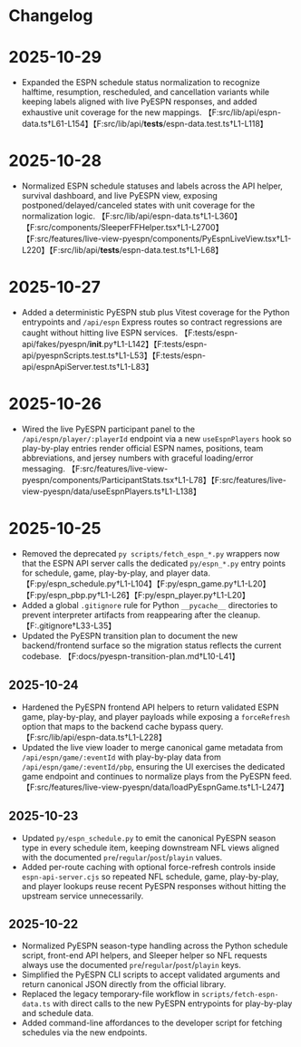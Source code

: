 # Changelog

# 2025-10-29
- Expanded the ESPN schedule status normalization to recognize halftime, resumption, rescheduled, and cancellation variants while keeping labels aligned with live PyESPN responses, and added exhaustive unit coverage for the new mappings. 【F:src/lib/api/espn-data.ts†L61-L154】【F:src/lib/api/__tests__/espn-data.test.ts†L1-L118】

# 2025-10-28
- Normalized ESPN schedule statuses and labels across the API helper, survival dashboard, and live PyESPN view, exposing postponed/delayed/canceled states with unit coverage for the normalization logic. 【F:src/lib/api/espn-data.ts†L1-L360】【F:src/components/SleeperFFHelper.tsx†L1-L2700】【F:src/features/live-view-pyespn/components/PyEspnLiveView.tsx†L1-L220】【F:src/lib/api/__tests__/espn-data.test.ts†L1-L68】

# 2025-10-27
- Added a deterministic PyESPN stub plus Vitest coverage for the Python entrypoints and `/api/espn` Express routes so contract regressions are caught without hitting live ESPN services. 【F:tests/espn-api/fakes/pyespn/__init__.py†L1-L142】【F:tests/espn-api/pyespnScripts.test.ts†L1-L53】【F:tests/espn-api/espnApiServer.test.ts†L1-L83】

# 2025-10-26
- Wired the live PyESPN participant panel to the `/api/espn/player/:playerId` endpoint via a new `useEspnPlayers` hook so play-by-play entries render official ESPN names, positions, team abbreviations, and jersey numbers with graceful loading/error messaging. 【F:src/features/live-view-pyespn/components/ParticipantStats.tsx†L1-L78】【F:src/features/live-view-pyespn/data/useEspnPlayers.ts†L1-L138】

# 2025-10-25
- Removed the deprecated `py scripts/fetch_espn_*.py` wrappers now that the ESPN API server calls the dedicated `py/espn_*.py` entry points for schedule, game, play-by-play, and player data. 【F:py/espn_schedule.py†L1-L104】【F:py/espn_game.py†L1-L20】【F:py/espn_pbp.py†L1-L26】【F:py/espn_player.py†L1-L20】
- Added a global `.gitignore` rule for Python `__pycache__` directories to prevent interpreter artifacts from reappearing after the cleanup. 【F:.gitignore†L33-L35】
- Updated the PyESPN transition plan to document the new backend/frontend surface so the migration status reflects the current codebase. 【F:docs/pyespn-transition-plan.md†L10-L41】

## 2025-10-24
- Hardened the PyESPN frontend API helpers to return validated ESPN game, play-by-play, and player payloads while exposing a `forceRefresh` option that maps to the backend cache bypass query. 【F:src/lib/api/espn-data.ts†L1-L228】
- Updated the live view loader to merge canonical game metadata from `/api/espn/game/:eventId` with play-by-play data from `/api/espn/game/:eventId/pbp`, ensuring the UI exercises the dedicated game endpoint and continues to normalize plays from the PyESPN feed. 【F:src/features/live-view-pyespn/data/loadPyEspnGame.ts†L1-L247】

## 2025-10-23
- Updated `py/espn_schedule.py` to emit the canonical PyESPN season type in every schedule item, keeping downstream NFL views aligned with the documented `pre`/`regular`/`post`/`playin` values.
- Added per-route caching with optional force-refresh controls inside `espn-api-server.cjs` so repeated NFL schedule, game, play-by-play, and player lookups reuse recent PyESPN responses without hitting the upstream service unnecessarily.

## 2025-10-22
- Normalized PyESPN season-type handling across the Python schedule script, front-end API helpers, and Sleeper helper so NFL requests always use the documented `pre`/`regular`/`post`/`playin` keys.
- Simplified the PyESPN CLI scripts to accept validated arguments and return canonical JSON directly from the official library.
- Replaced the legacy temporary-file workflow in `scripts/fetch-espn-data.ts` with direct calls to the new PyESPN entrypoints for play-by-play and schedule data.
- Added command-line affordances to the developer script for fetching schedules via the new endpoints.
